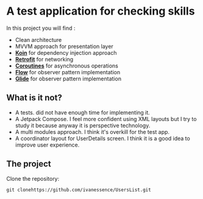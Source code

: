 # A test application for checking skills

In this project you will find :
* Clean architecture
* MVVM approach for presentation layer
* **[Koin](https://insert-koin.io/)** for dependency injection approach
* **[Retrofit](https://square.github.io/retrofit/)** for networking
* **[Coroutines](https://kotlinlang.org/docs/coroutines-overview.html)** for asynchronous operations
* **[Flow](https://kotlinlang.org/docs/flow.html)** for observer pattern implementation
* **[Glide](https://github.com/bumptech/glide)** for observer pattern implementation

## What is it not?

* A tests. did not have enough time for implementing it.
* A Jetpack Compose. I feel more confident using XML layouts but I try to study it because anyway it is perspective technology.
* A multi modules approach. I think it's overkill for the test app.
* A coordinator layout for UserDetails screen. I think it is a good idea to improve user experience.

## The project

Clone the repository:

```
git clonehttps://github.com/ivanessence/UsersList.git
```
